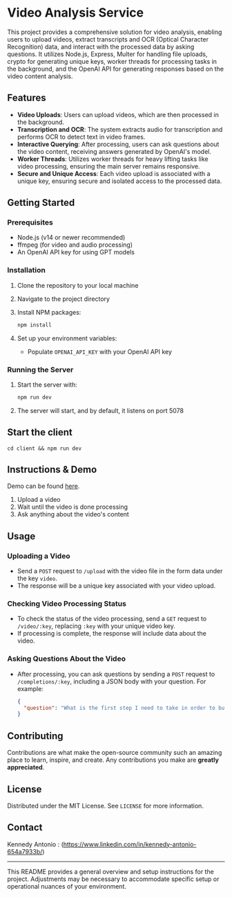 # Video Analysis Service

This project provides a comprehensive solution for video analysis, enabling users to upload videos, extract transcripts and OCR (Optical Character Recognition) data, and interact with the processed data by asking questions. It utilizes Node.js, Express, Multer for handling file uploads, crypto for generating unique keys, worker threads for processing tasks in the background, and the OpenAI API for generating responses based on the video content analysis.

## Features

- **Video Uploads**: Users can upload videos, which are then processed in the background.
- **Transcription and OCR**: The system extracts audio for transcription and performs OCR to detect text in video frames.
- **Interactive Querying**: After processing, users can ask questions about the video content, receiving answers generated by OpenAI's model.
- **Worker Threads**: Utilizes worker threads for heavy lifting tasks like video processing, ensuring the main server remains responsive.
- **Secure and Unique Access**: Each video upload is associated with a unique key, ensuring secure and isolated access to the processed data.

## Getting Started

### Prerequisites

- Node.js (v14 or newer recommended)
- ffmpeg (for video and audio processing)
- An OpenAI API key for using GPT models

### Installation

1. Clone the repository to your local machine

2. Navigate to the project directory

3. Install NPM packages:

   ```sh
   npm install
   ```

4. Set up your environment variables:
   - Populate `OPENAI_API_KEY` with your OpenAI API key

### Running the Server

1. Start the server with:

   ```sh
   npm run dev
   ```

2. The server will start, and by default, it listens on port 5078

## Start the client

`cd client && npm run dev`

## Instructions & Demo

Demo can be found [here](https://vimeo.com/933434334?share=copy).

1. Upload a video
2. Wait until the video is done processing
3. Ask anything about the video's content

## Usage

### Uploading a Video

- Send a `POST` request to `/upload` with the video file in the form data under the key `video`.
- The response will be a unique key associated with your video upload.

### Checking Video Processing Status

- To check the status of the video processing, send a `GET` request to `/video/:key`, replacing `:key` with your unique video key.
- If processing is complete, the response will include data about the video.

### Asking Questions About the Video

- After processing, you can ask questions by sending a `POST` request to `/completions/:key`, including a JSON body with your question. For example:
  ```json
  {
    "question": "What is the first step I need to take in order to build the app?"
  }
  ```

## Contributing

Contributions are what make the open-source community such an amazing place to learn, inspire, and create. Any contributions you make are **greatly appreciated**.

## License

Distributed under the MIT License. See `LICENSE` for more information.

## Contact

Kennedy Antonio : (https://www.linkedin.com/in/kennedy-antonio-654a7933b/)

---

This README provides a general overview and setup instructions for the project. Adjustments may be necessary to accommodate specific setup or operational nuances of your environment.

